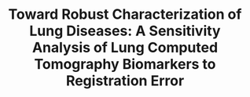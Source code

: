 ---
title: 'Toward Robust Characterization of Lung Diseases: A Sensitivity Analysis of Lung Computed Tomography Biomarkers to Registration Error'
collection: publications
permalink: /publication/2022_toward_robust
year: 2022
authors: 
    - Hingorani
    - Brown
    - Cervantes
    - Brown
    - Gearhart
venue: "Johns Hopkins Applied Physics Laboratory (JHU/APL) Technical Digest"
paperurl: '/files/2022_hingorani_toward.pdf'
citation: "Hingorani, R., Brown, N., Cervantes, C., Brown, R., Gearhart, A. (2022). &quot;Toward Robust Characterization of Lung Diseases: A Sensitivity Analysis of Lung Computed Tomography Biomarkers to Registration Error&quot; Johns Hopkins Applied Physics Laboratory Technical Digest."
---
